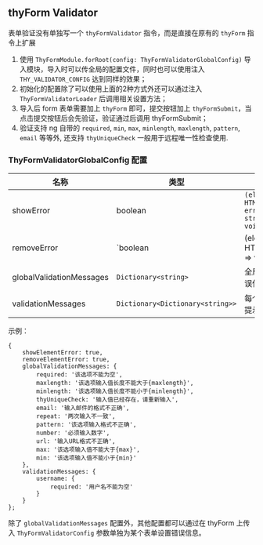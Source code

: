 ## thyForm Validator

表单验证没有单独写一个 `thyFormValidator` 指令，而是直接在原有的 `thyForm` 指令上扩展

1. 使用 `ThyFormModule.forRoot(config: ThyFormValidatorGlobalConfig)` 导入模块，导入时可以传全局的配置文件，同时也可以使用注入 `THY_VALIDATOR_CONFIG` 达到同样的效果；
1. 初始化的配置除了可以使用上面的2种方式外还可以通过注入 `ThyFormValidatorLoader` 后调用相关设置方法；
1. 导入后 form 表单需要加上 `thyForm` 即可，提交按钮加上 `thyFormSubmit`，当点击提交按钮后会先验证，验证通过后调用 thyFormSubmit；
1. 验证支持 ng 自带的 `required`, `min`, `max`, `minlength`, `maxlength`, `pattern`, `email` 等等外, 还支持 `thyUniqueCheck` 一般用于远程唯一性检查使用.

### ThyFormValidatorGlobalConfig 配置

名称| 类型 | 备注 
---| --- | --- 
showError|  boolean | `(element: HTMLElement, errorMessages: string[]) => void` | 显示错误方法，默认为 true，以 bootstrap 的方式提示错误
removeError|  `boolean | (element: HTMLElement) => void` | 移除错误，一般和 showError 匹配使用
globalValidationMessages| `Dictionary<string>` | 全局默认显示错误信息的配置
validationMessages | `Dictionary<Dictionary<string>>` | 每个字段的验证提示信息配置

示例：

```
{
    showElementError: true,
    removeElementError: true,
    globalValidationMessages: {
        required: '该选项不能为空',
        maxlength: '该选项输入值长度不能大于{maxlength}',
        minlength: '该选项输入值长度不能小于{minlength}',
        thyUniqueCheck: '输入值已经存在，请重新输入',
        email: '输入邮件的格式不正确',
        repeat: '两次输入不一致',
        pattern: '该选项输入格式不正确',
        number: '必须输入数字',
        url: '输入URL格式不正确',
        max: '该选项输入值不能大于{max}',
        min: '该选项输入值不能小于{min}'
    },
    validationMessages: {
        username: {
            required: '用户名不能为空'
        }
    }
};
```

除了 `globalValidationMessages` 配置外，其他配置都可以通过在 thyForm 上传入 `ThyFormValidatorConfig` 参数单独为某个表单设置错误信息。
